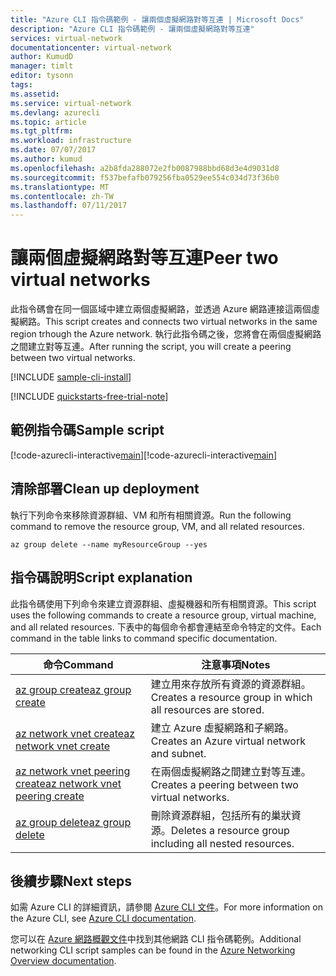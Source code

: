 ```yaml
---
title: "Azure CLI 指令碼範例 - 讓兩個虛擬網路對等互連 | Microsoft Docs"
description: "Azure CLI 指令碼範例 - 讓兩個虛擬網路對等互連"
services: virtual-network
documentationcenter: virtual-network
author: KumudD
manager: timlt
editor: tysonn
tags: 
ms.assetid: 
ms.service: virtual-network
ms.devlang: azurecli
ms.topic: article
ms.tgt_pltfrm: 
ms.workload: infrastructure
ms.date: 07/07/2017
ms.author: kumud
ms.openlocfilehash: a2b8fda288072e2fb0087988bbd68d3e4d9031d8
ms.sourcegitcommit: f537befafb079256fba0529ee554c034d73f36b0
ms.translationtype: MT
ms.contentlocale: zh-TW
ms.lasthandoff: 07/11/2017
---
```

# <a name="peer-two-virtual-networks"></a><span data-ttu-id="fd6d2-103">讓兩個虛擬網路對等互連</span><span class="sxs-lookup"><span data-stu-id="fd6d2-103">Peer two virtual networks</span></span>

<span data-ttu-id="fd6d2-104">此指令碼會在同一個區域中建立兩個虛擬網路，並透過 Azure 網路連接這兩個虛擬網路。</span><span class="sxs-lookup"><span data-stu-id="fd6d2-104">This script creates and connects two virtual networks in the same region trhough the Azure network.</span></span> <span data-ttu-id="fd6d2-105">執行此指令碼之後，您將會在兩個虛擬網路之間建立對等互連。</span><span class="sxs-lookup"><span data-stu-id="fd6d2-105">After running the script, you will create a peering between two virtual networks.</span></span>

[!INCLUDE [sample-cli-install](../../../includes/sample-cli-install.md)]

[!INCLUDE [quickstarts-free-trial-note](../../../includes/quickstarts-free-trial-note.md)]


## <a name="sample-script"></a><span data-ttu-id="fd6d2-106">範例指令碼</span><span class="sxs-lookup"><span data-stu-id="fd6d2-106">Sample script</span></span>

<span data-ttu-id="fd6d2-107">[!code-azurecli-interactive[main](../../../cli_scripts/virtual-network/peer-two-virtual-networks/peer-two-virtual-networks.sh "讓兩個網路對等互連")]</span><span class="sxs-lookup"><span data-stu-id="fd6d2-107">[!code-azurecli-interactive[main](../../../cli_scripts/virtual-network/peer-two-virtual-networks/peer-two-virtual-networks.sh "Peer two networks")]</span></span>

## <a name="clean-up-deployment"></a><span data-ttu-id="fd6d2-108">清除部署</span><span class="sxs-lookup"><span data-stu-id="fd6d2-108">Clean up deployment</span></span> 

<span data-ttu-id="fd6d2-109">執行下列命令來移除資源群組、VM 和所有相關資源。</span><span class="sxs-lookup"><span data-stu-id="fd6d2-109">Run the following command to remove the resource group, VM, and all related resources.</span></span>

```azurecli
az group delete --name myResourceGroup --yes
```

## <a name="script-explanation"></a><span data-ttu-id="fd6d2-110">指令碼說明</span><span class="sxs-lookup"><span data-stu-id="fd6d2-110">Script explanation</span></span>

<span data-ttu-id="fd6d2-111">此指令碼使用下列命令來建立資源群組、虛擬機器和所有相關資源。</span><span class="sxs-lookup"><span data-stu-id="fd6d2-111">This script uses the following commands to create a resource group, virtual machine, and all related resources.</span></span> <span data-ttu-id="fd6d2-112">下表中的每個命令都會連結至命令特定的文件。</span><span class="sxs-lookup"><span data-stu-id="fd6d2-112">Each command in the table links to command specific documentation.</span></span>

| <span data-ttu-id="fd6d2-113">命令</span><span class="sxs-lookup"><span data-stu-id="fd6d2-113">Command</span></span> | <span data-ttu-id="fd6d2-114">注意事項</span><span class="sxs-lookup"><span data-stu-id="fd6d2-114">Notes</span></span> |
|---|---|
| [<span data-ttu-id="fd6d2-115">az group create</span><span class="sxs-lookup"><span data-stu-id="fd6d2-115">az group create</span></span>](https://docs.microsoft.com/cli/azure/group#create) | <span data-ttu-id="fd6d2-116">建立用來存放所有資源的資源群組。</span><span class="sxs-lookup"><span data-stu-id="fd6d2-116">Creates a resource group in which all resources are stored.</span></span> |
| [<span data-ttu-id="fd6d2-117">az network vnet create</span><span class="sxs-lookup"><span data-stu-id="fd6d2-117">az network vnet create</span></span>](https://docs.microsoft.com/cli/azure/network/vnet#create) | <span data-ttu-id="fd6d2-118">建立 Azure 虛擬網路和子網路。</span><span class="sxs-lookup"><span data-stu-id="fd6d2-118">Creates an Azure virtual network and subnet.</span></span> |
| [<span data-ttu-id="fd6d2-119">az network vnet peering create</span><span class="sxs-lookup"><span data-stu-id="fd6d2-119">az network vnet peering create</span></span>](https://docs.microsoft.com/cli/azure/network/vnet/peering#create) | <span data-ttu-id="fd6d2-120">在兩個虛擬網路之間建立對等互連。</span><span class="sxs-lookup"><span data-stu-id="fd6d2-120">Creates a peering between two virtual networks.</span></span>  |
| [<span data-ttu-id="fd6d2-121">az group delete</span><span class="sxs-lookup"><span data-stu-id="fd6d2-121">az group delete</span></span>](https://docs.microsoft.com/cli/azure/vm/extension#set) | <span data-ttu-id="fd6d2-122">刪除資源群組，包括所有的巢狀資源。</span><span class="sxs-lookup"><span data-stu-id="fd6d2-122">Deletes a resource group including all nested resources.</span></span> |

## <a name="next-steps"></a><span data-ttu-id="fd6d2-123">後續步驟</span><span class="sxs-lookup"><span data-stu-id="fd6d2-123">Next steps</span></span>

<span data-ttu-id="fd6d2-124">如需 Azure CLI 的詳細資訊，請參閱 [Azure CLI 文件](https://docs.microsoft.com/cli/azure/overview)。</span><span class="sxs-lookup"><span data-stu-id="fd6d2-124">For more information on the Azure CLI, see [Azure CLI documentation](https://docs.microsoft.com/cli/azure/overview).</span></span>

<span data-ttu-id="fd6d2-125">您可以在 [Azure 網路概觀文件](../cli-samples.md)中找到其他網路 CLI 指令碼範例。</span><span class="sxs-lookup"><span data-stu-id="fd6d2-125">Additional networking CLI script samples can be found in the [Azure Networking Overview documentation](../cli-samples.md).</span></span>
